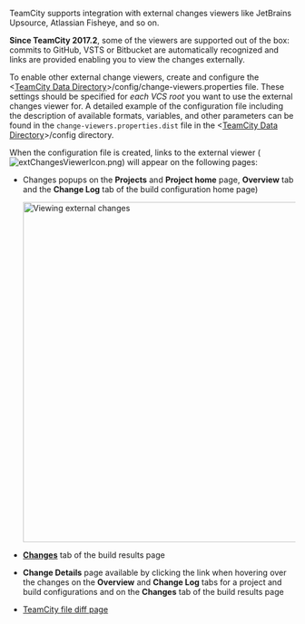 [//]: # (title: External Changes Viewer)
[//]: # (auxiliary-id: External Changes Viewer)
TeamCity supports integration with external changes viewers like JetBrains Upsource,  Atlassian Fisheye, and so on. 

__Since TeamCity 2017.2__, some of the viewers are supported out of the box: commits to GitHub, VSTS or Bitbucket are automatically recognized and links are provided enabling you to view the changes externally.

To enable other external change viewers, create and configure the \<[TeamCity Data Directory](teamcity-data-directory.md)\>/config/change-viewers.properties file. These settings should be specified for _each VCS root_ you want to use the external changes viewer for. A detailed example of the configuration file including the description of available formats, variables, and other parameters can be found in the `change-viewers.properties.dist` file in the \<[TeamCity Data Directory](teamcity-data-directory.md)\>/config directory.

When the configuration file is created, links to the external viewer (![extChangesViewerIcon.png](extChangesViewerIcon.png)) will appear on the following pages:
* Changes popups on the __Projects__ and __Project home__ page, __Overview__ tab and the __Change Log__ tab of the build configuration home page)   

   <img src="externalChangesViewer.png" width="600" alt="Viewing external changes"/>
   
* __[Changes](working-with-build-results.md#Changes)__ tab of the build results page
* __Change Details__ page available by clicking the link when hovering over the changes on the __Overview__ and __Change Log__ tabs for a project and build configurations and on the __Changes__ tab of the build results page
* [TeamCity file diff page](difference-viewer.md)
